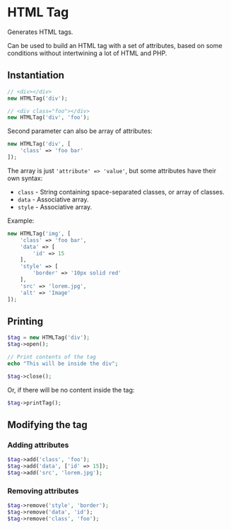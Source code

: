 # HTML Tag

Generates HTML tags.

Can be used to build an HTML tag with a set of attributes, based on some conditions without intertwining a lot of HTML and PHP.

## Instantiation

```php
// <div></div>
new HTMLTag('div');

// <div class="foo"></div>
new HTMLTag('div', 'foo');
```

Second parameter can also be array of attributes:
```php
new HTMLTag('div', [
    'class' => 'foo bar'
]);
```

The array is just `'attribute' => 'value'`, but some attributes have their own syntax:
* `class` - String containing space-separated classes, or array of classes.
* `data` - Associative array.
* `style` - Associative array.

Example:
```php
new HTMLTag('img', [
    'class' => 'foo bar',
    'data' => [
        'id' => 15
    ],
    'style' => [
        'border' => '10px solid red'
    ],
    'src' => 'lorem.jpg',
    'alt' => 'Image'
]);
```

## Printing
```php
$tag = new HTMLTag('div');
$tag->open();

// Print contents of the tag
echo "This will be inside the div";

$tag->close();
```

Or, if there will be no content inside the tag:
```php
$tag->printTag();
```

## Modifying the tag

### Adding attributes
```php
$tag->add('class', 'foo');
$tag->add('data', ['id' => 15]);
$tag->add('src', 'lorem.jpg');
```

### Removing attributes
```php
$tag->remove('style', 'border');
$tag->remove('data', 'id');
$tag->remove('class', 'foo');
```
